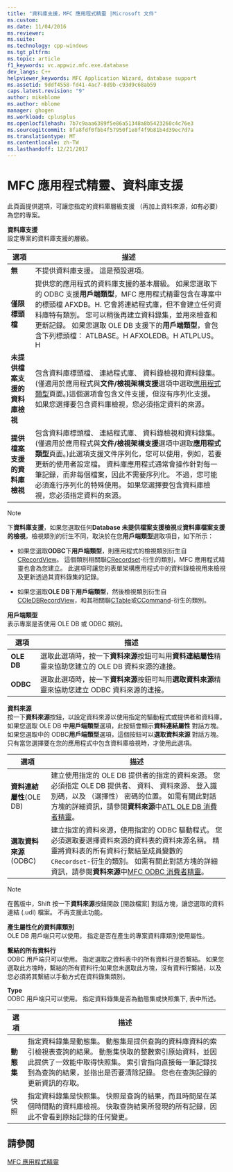 ```yaml
---
title: "資料庫支援，MFC 應用程式精靈 |Microsoft 文件"
ms.custom: 
ms.date: 11/04/2016
ms.reviewer: 
ms.suite: 
ms.technology: cpp-windows
ms.tgt_pltfrm: 
ms.topic: article
f1_keywords: vc.appwiz.mfc.exe.database
dev_langs: C++
helpviewer_keywords: MFC Application Wizard, database support
ms.assetid: 9ddf4558-fd41-4ac7-8d9b-c93d9c68ab59
caps.latest.revision: "9"
author: mikeblome
ms.author: mblome
manager: ghogen
ms.workload: cplusplus
ms.openlocfilehash: 7b7c9aaa6389f5e86a51348a8b5423260c4c76e3
ms.sourcegitcommit: 8fa8fdf0fbb4f57950f1e8f4f9b81b4d39ec7d7a
ms.translationtype: MT
ms.contentlocale: zh-TW
ms.lasthandoff: 12/21/2017
---
```

# <a name="database-support-mfc-application-wizard"></a>MFC 應用程式精靈、資料庫支援
此頁面提供選項，可讓您指定的資料庫層級支援 （再加上資料來源，如有必要） 為您的專案。  
  
 **資料庫支援**  
 設定專案的資料庫支援的層級。  
  
|選項|描述|  
|------------|-----------------|  
|**無**|不提供資料庫支援。 這是預設選項。|  
|**僅限標頭檔**|提供您的應用程式的資料庫支援的基本層級。 如果您選取下的 ODBC 支援**用戶端類型**，MFC 應用程式精靈包含在專案中的標頭檔 AFXDB。H. 它會將連結程式庫，但不會建立任何資料庫特有類別。 您可以稍後再建立資料錄集，並用來檢查和更新記錄。 如果您選取 OLE DB 支援下的**用戶端類型**，會包含下列標頭檔： ATLBASE。H AFXOLEDB。H ATLPLUS。H|  
|**未提供檔案支援的資料庫檢視**|包含資料庫標頭檔、 連結程式庫、 資料錄檢視和資料錄集。 (僅適用於應用程式與**文件/檢視架構支援**選項中選取[應用程式類型](../../mfc/reference/application-type-mfc-application-wizard.md)頁面。)這個選項會包含文件支援，但沒有序列化支援。 如果您選擇要包含資料庫檢視，您必須指定資料的來源。|  
|**提供檔案支援的資料庫檢視**|包含資料庫標頭檔、 連結程式庫、 資料錄檢視和資料錄集。 (僅適用於應用程式與**文件/檢視架構支援**選項中選取**應用程式類型**頁面。)此選項支援文件序列化，您可以使用，例如，若要更新的使用者設定檔。 資料庫應用程式通常會操作針對每一筆記錄，而非每個檔案，因此不需要序列化。 不過，您可能必須進行序列化的特殊使用。 如果您選擇要包含資料庫檢視，您必須指定資料的來源。|  
  
> [!NOTE]
>  下**資料庫支援**，如果您選取任何**Database 未提供檔案支援檢視**或**資料庫檔案支援的檢視**，檢視類別的衍生不同，取決於在您**用戶端類型**選取項目，如下所示：  
  
-   如果您選取**ODBC**下**用戶端類型**，則應用程式的檢視類別衍生自[CRecordView](../../mfc/reference/crecordview-class.md)。 這個類別相關聯[CRecordset](../../mfc/reference/crecordset-class.md)-衍生的類別，MFC 應用程式精靈也會為您建立。 此選項可讓您的表單架構應用程式中的資料錄檢視用來檢視及更新透過其資料錄集的記錄。  
  
-   如果您選取**OLE DB**下**用戶端類型**，然後檢視類別衍生自[COleDBRecordView](../../mfc/reference/coledbrecordview-class.md)，和其相關聯[CTable](../../data/oledb/ctable-class.md)或[CCommand](../../data/oledb/ccommand-class.md)-衍生的類別。  
  
 **用戶端類型**  
 表示專案是否使用 OLE DB 或 ODBC 類別。  
  
|選項|描述|  
|------------|-----------------|  
|**OLE DB**|選取此選項時，按一下**資料來源**按鈕可叫用**資料連結屬性**精靈來協助您建立的 OLE DB 資料來源的連接。|  
|**ODBC**|選取此選項時，按一下**資料來源**按鈕可叫用**選取資料來源**精靈來協助您建立 ODBC 資料來源的連接。|  
  
 **資料來源**  
 按一下**資料來源**按鈕，以設定資料來源以使用指定的驅動程式或提供者和資料庫。 如果您選取 OLE DB 中**用戶端類型**選項，此按鈕會顯示**資料連結屬性** 對話方塊。 如果您選取中的 ODBC**用戶端類型**選項，這個按鈕可以**選取資料來源** 對話方塊。 只有當您選擇要在您的應用程式中包含資料庫檢視時，才使用此選項。  
  
|選項|描述|  
|------------|-----------------|  
|**資料連結屬性**(OLE DB)|建立使用指定的 OLE DB 提供者的指定的資料來源。 您必須指定 OLE DB 提供者、 資料、 資料來源、 登入識別碼，以及 （選擇性） 密碼的位置。 如需有關此對話方塊的詳細資訊，請參閱**資料來源**中[ATL OLE DB 消費者精靈](../../atl/reference/atl-ole-db-consumer-wizard.md)。|  
|**選取資料來源**(ODBC)|建立指定的資料來源，使用指定的 ODBC 驅動程式。 您必須選取要選擇資料來源的資料表的資料來源名稱。 精靈將資料表的所有資料行繫結至成員變數的`CRecordset`-衍生的類別。 如需有關此對話方塊的詳細資訊，請參閱**資料來源**中[MFC ODBC 消費者精靈](../../mfc/reference/mfc-odbc-consumer-wizard.md)。|  
  
> [!NOTE]
>  在舊版中，Shift 按一下**資料來源**按鈕開啟 [開啟檔案] 對話方塊，讓您選取的資料連結 (.udl) 檔案。 不再支援此功能。  
  
 **產生屬性化的資料庫類別**  
 OLE DB 用戶端只可以使用。 指定是否在產生的專案資料庫類別使用屬性。  
  
 **繫結的所有資料行**  
 ODBC 用戶端只可以使用。 指定選取之資料表中的所有資料行是否繫結。 如果您選取此方塊時，繫結的所有資料行;如果您未選取此方塊，沒有資料行繫結，以及您必須將其繫結以手動方式在資料錄集類別。  
  
 **Type**  
 ODBC 用戶端只可以使用。 指定資料錄集是否為動態集或快照集下, 表中所述。  
  
|選項|描述|  
|------------|-----------------|  
|**動態集**|指定資料錄集是動態集。 動態集是提供查詢的資料庫資料的索引檢視表查詢的結果。 動態集快取的整數索引原始資料，並因此提供了一效能中取得快照集。 索引會指向直接每一筆記錄找到為查詢的結果，並指出是否要清除記錄。 您也在查詢記錄的更新資訊的存取。|  
|快照|指定資料錄集是快照集。 快照是查詢的結果，而且時間是在某個時間點的資料庫檢視。 快取查詢結果所發現的所有記錄，因此不會看到原始記錄的任何變更。|  
  
## <a name="see-also"></a>請參閱  
 [MFC 應用程式精靈](../../mfc/reference/mfc-application-wizard.md)
